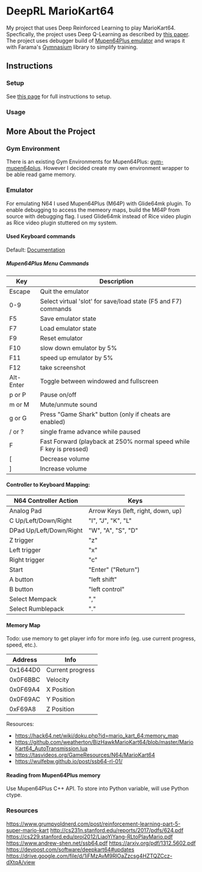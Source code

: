 # DeepRL MarioKart64
My project that uses Deep Reinforced Learning to play MarioKart64. Specfically, the project uses Deep Q-Learning as described by [this paper](https://arxiv.org/abs/1312.5602). The project uses debugger build of [Mupen64Plus emulator](https://mupen64plus.org/docs/) and wraps it with Farama's [Gymnasium](https://gymnasium.farama.org/) library to simplify training.

## Instructions

### Setup
See [this page](./setup.md) for full instructions to setup.

### Usage

## More About the Project

### Gym Environment
There is an existing Gym Environments for Mupen64Plus: [gym-mupen64plus](https://github.com/bzier/gym-mupen64plus). However I decided create my own environment wrapper to be able read game memory.

### Emulator
For emulating N64 I used Mupen64Plus (M64P) with Glide64mk plugin. To enable debugging to access the memeory maps, build the M64P from source with debugging flag. I used Glide64mk instead of Rice video plugin as Rice video plugin stuttered on my system.

#### Used Keyboard commands
Default: [Documentation](https://mupen64plus.org/wiki/index.php/KeyboardSetup)

##### Mupen64Plus Menu Commands

|Key|Description|
|--- |--- |
|Escape|Quit the emulator|
|0-9|Select virtual 'slot' for save/load state (F5 and F7) commands|
|F5|Save emulator state|
|F7|Load emulator state|
|F9|Reset emulator|
|F10|slow down emulator by 5%|
|F11|speed up emulator by 5%|
|F12|take screenshot|
|Alt-Enter|Toggle between windowed and fullscreen|
|p or P|Pause on/off|
|m or M|Mute/unmute sound|
|g or G|Press "Game Shark" button (only if cheats are enabled)|
|/ or ?|single frame advance while paused|
|F|Fast Forward (playback at 250% normal speed while F key is pressed)|
|[|Decrease volume|
|]|Increase volume|

#### Controller to Keyboard Mapping:

|N64 Controller Action|Keys|
|--- |--- |
|Analog Pad|Arrow Keys (left, right, down, up)|
|C Up/Left/Down/Right|"I", "J", "K", "L"|
|DPad Up/Left/Down/Right|"W", "A", "S", "D"|
|Z trigger|"z"|
|Left trigger|"x"|
|Right trigger|"c"|
|Start|"Enter" ("Return")|
|A button|"left shift"|
|B button|"left control"|
|Select Mempack|","|
|Select Rumblepack|"."|



#### Memory Map
Todo: use memory to get player info for more info (eg. use current progress, speed, etc.).

|Address|Info|
|--- |--- |
|0x1644D0 | Current progress |
|0x0F6BBC | Velocity |
|0x0F69A4 | X Position |
|0x0F69AC | Y Position |
|0xF69A8 | Z Position |

Resources: 
- https://hack64.net/wiki/doku.php?id=mario_kart_64:memory_map
- https://github.com/weatherton/BizHawkMarioKart64/blob/master/MarioKart64_AutoTransmission.lua
- https://tasvideos.org/GameResources/N64/MarioKart64
- https://wulfebw.github.io/post/ssb64-rl-01/

#### Reading from Mupen64Plus memory
Use Mupen64Plus C++ API. To store into Python variable, will use Python ctype.

### Resources
https://www.grumpyoldnerd.com/post/reinforcement-learning-part-5-super-mario-kart
http://cs231n.stanford.edu/reports/2017/pdfs/624.pdf
https://cs229.stanford.edu/proj2012/LiaoYiYang-RLtoPlayMario.pdf
https://www.andrew-shen.net/ssb64.pdf
https://arxiv.org/pdf/1312.5602.pdf
https://devpost.com/software/deepkart64#updates
https://drive.google.com/file/d/1iFMzAvM9RlOaZzcsg4HZTQZCcz-dXtqA/view